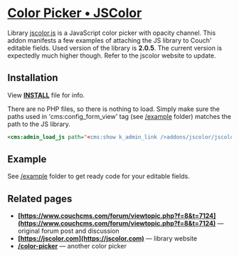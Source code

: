 # [Color Picker • JSColor](https://github.com/trendoman/Addons)

Library [jscolor.js](https://jscolor.com) is a JavaScript color picker with opacity channel. This addon manifests a few examples of attaching the JS library to Couch' editable fields. Used version of the library is **2.0.5**. The current version is expectedly much higher though. Refer to the jscolor website to update.

## Installation

View **[INSTALL](/INSTALL.md)** file for info.

There are no PHP files, so there is nothing to load. Simply make sure the paths used in 'cms:config_form_view' tag (see [/example](example) folder) matches the path to the JS library.

```xml
<cms:admin_load_js path="<cms:show k_admin_link />addons/jscolor/jscolor.js" />
```

## Example

See [/example](example) folder to get ready code for your editable fields.

## Related pages

* **[https://www.couchcms.com/forum/viewtopic.php?f=8&t=7124](https://www.couchcms.com/forum/viewtopic.php?f=8&t=7124)** — original forum post and discussion
* **[https://jscolor.com](https://jscolor.com)** — library website
* **[/color-picker](/color-picker)** — another color picker
